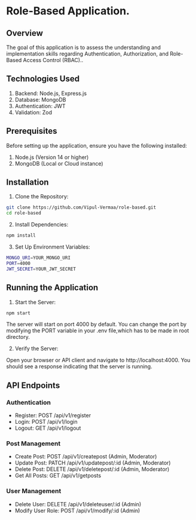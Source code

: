 # Role-Based Application.

## Overview

The goal of this application is to assess the understanding and implementation skills regarding Authentication, Authorization, and Role-Based Access Control (RBAC)..


## Technologies Used

1. Backend: Node.js, Express.js
2. Database: MongoDB
3. Authentication: JWT
4. Validation: Zod

## Prerequisites

Before setting up the application, ensure you have the following installed:

1. Node.js (Version 14 or higher)
2. MongoDB (Local or Cloud instance)

## Installation

1. Clone the Repository:

```bash
git clone https://github.com/Vipul-Vermaa/role-based.git
cd role-based
```
2. Install Dependencies:
```bash
npm install
```
3. Set Up Environment Variables:
```bash
MONGO_URI=YOUR_MONGO_URI
PORT=4000
JWT_SECRET=YOUR_JWT_SECRET
```


## Running the Application
1. Start the Server:
```bash
npm start
```
The server will start on port 4000 by default. You can change the port by modifying the PORT variable in your .env file,which has to be made in root directory.

2. Verify the Server:

Open your browser or API client and navigate to http://localhost:4000. You should see a response indicating that the server is running.

## API Endpoints
### Authentication
- Register: POST /api/v1/register
- Login: POST /api/v1/login
- Logout: GET /api/v1/logout
### Post Management
- Create Post: POST /api/v1/createpost (Admin, Moderator)
- Update Post: PATCH /api/v1/updatepost/:id (Admin, Moderator)
- Delete Post: DELETE /api/v1/deletepost/:id (Admin, Moderator)
- Get All Posts: GET /api/v1/getposts
### User Management
- Delete User: DELETE /api/v1/deleteuser/:id (Admin)
- Modify User Role: POST /api/v1/modify/:id (Admin)
